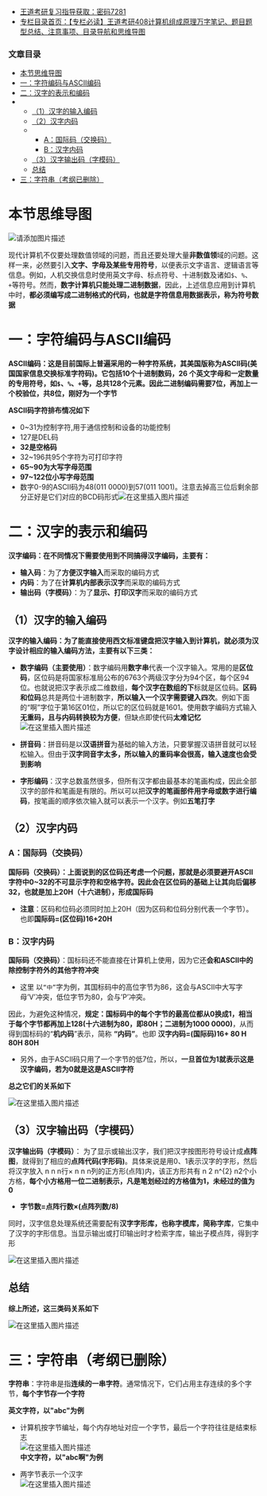  

- [王道考研复习指导获取：密码7281](https://url18.ctfile.com/f/22722418-803125355-edf378?p=7281)
- [专栏目录首页：【专栏必读】王道考研408计算机组成原理万字笔记、题目题型总结、注意事项、目录导航和思维导图](https://zhangxing-tech.blog.csdn.net/article/details/120664162?spm=1001.2014.3001.5502)

### 文章目录

- [本节思维导图](#_6)
- [一：字符编码与ASCII编码](#ASCII_15)
- [二：汉字的表示和编码](#_32)
- - [（1）汉字的输入编码](#1_41)
  - [（2）汉字内码](#2_56)
  - - [A：国际码（交换码）](#A_58)
    - [B：汉字内码](#B_65)
  - [（3）汉字输出码（字模码）](#3_81)
  - [总结](#_94)
- [三：字符串（考纲已删除）](#_100)

# 本节思维导图

![请添加图片描述](https://ziquyun.com/main/csdn/img?url=https%3A%2F%2Fimg-blog.csdnimg.cn%2F16005a1861d147fca7b541e4a1e215b1.png&rfUrl=https%3A%2F%2Fzhangxing-tech.blog.csdn.net%2Farticle%2Fdetails%2F118872271)

现代计算机不仅要处理数值领域的问题，而且还要处理大量**非数值领**域的问题。这样一来，必然要引入**文字、字母及某些专用符号**，以便表示文字语言、逻辑语言等信息。例如，人机交换信息时使用英文字母、标点符号、十进制数及诸如`$`、`%`、`+`等符号。然而，**数字计算机只能处理二进制数据**，因此，上述信息应用到计算机中时，**都必须编写成二进制格式的代码，也就是字符信息用数据表示，称为符号数据**

# 一：字符编码与ASCII编码

**ASCII编码：这是目前国际上普遍采用的一种字符系统，其美国版称为ASCII码\(美国国家信息交换标准字符码\)。它包括10个十进制数码，26 个英文字母和一定数量的专用符号，如`$`、`%`、`+`等，总共128个元素。因此二进制编码需要7位，再加上一个校验位，共8位，刚好为一个字节**

**ASCII码字符排布情况如下**

- 0\~31为控制字符,用于通信控制和设备的功能控制
- 127是DEL码
- **32是空格码**
- 32\~196共95个字符为可打印字符
- **65\~90为大写字母范围**
- **97\~122位小写字母范围**
- 数字0-9的ASCII码为48\(011 0000\)到57\(011 1001\)。注意去掉高三位后剩余部分正好是它们对应的BCD码形式![在这里插入图片描述](https://ziquyun.com/main/csdn/img?url=https%3A%2F%2Fimg-blog.csdnimg.cn%2F20210718054843343.png%3Fx-oss-process%3Dimage%2Fwatermark%2Ctype_ZmFuZ3poZW5naGVpdGk%2Cshadow_10%2Ctext_aHR0cHM6Ly9ibG9nLmNzZG4ubmV0L3FxXzM5MTgzMDM0%2Csize_16%2Ccolor_FFFFFF%2Ct_70&rfUrl=https%3A%2F%2Fzhangxing-tech.blog.csdn.net%2Farticle%2Fdetails%2F118872271)

# 二：汉字的表示和编码

**汉字编码：在不同情况下需要使用到不同搞得汉字编码，主要有：**

- **输入码**：为了**方便汉字输入**而采取的编码方式
- **内码**：为了在**计算机内部表示汉字**而采取的编码方式
- **输出码（字模码）**：为了**显示、打印汉字**而采取的编码方式

## （1）汉字的输入编码

**汉字的输入编码：为了能直接使用西文标准键盘把汉字输入到计算机，就必须为汉字设计相应的输入编码方法，主要有以下三类：**

- **数字编码（主要使用）**：数字编码用**数字串**代表一个汉字输入。常用的是**区位码**，区位码是将国家标准局公布的6763个两级汉字分为94个区，每个区94位。也就说把汉字表示成二维数组，**每个汉字在数组的下**标就是区位码。**区码和位码**总共是两位十进制数字，**所以输入一个汉字需要键入四次**。例如下面的“啊”字位于第16区01位，所以它的区位码就是1601。使用数字编码方式输入**无重码，且与内码转换较为方便**，但缺点即使代码**太难记忆**  
  ![在这里插入图片描述](https://ziquyun.com/main/csdn/img?url=https%3A%2F%2Fimg-blog.csdnimg.cn%2F20210718060256710.png%3Fx-oss-process%3Dimage%2Fwatermark%2Ctype_ZmFuZ3poZW5naGVpdGk%2Cshadow_10%2Ctext_aHR0cHM6Ly9ibG9nLmNzZG4ubmV0L3FxXzM5MTgzMDM0%2Csize_16%2Ccolor_FFFFFF%2Ct_70&rfUrl=https%3A%2F%2Fzhangxing-tech.blog.csdn.net%2Farticle%2Fdetails%2F118872271)

- **拼音码**：拼音码是以**汉语拼音**为基础的输入方法，只要掌握汉语拼音就可以轻松输入。但由于**汉字同音字太多，所以输入的重码率会很高，输入速度也会受到影响**

- **字形编码**：汉字总数虽然很多，但所有汉字都由最基本的笔画构成，因此全部汉字的部件和笔画是有限的。所以可以把**汉字的笔画部件用字母或数字进行编码**，按笔画的顺序依次输入就可以表示一个汉字。例如**五笔打字**

## （2）汉字内码

### A：国际码（交换码）

**国际码（交换码）：上面说到的区位码还考虑一个问题，那就是必须要避开ASCII字符中0\~32的不可显示字符和空格字符。因此会在区位码的基础上让其向后偏移32，也就是加上20H（十六进制），形成国际码**

- **注意**：区码和位码必须同时加上20H（因为区码和位码分别代表一个字节）。也即**国际码=\(区位码\)16+20H**

### B：汉字内码

**国际码（交换码）**：国标码还不能直接在计算机上使用，因为它还**会和ASCII中的除控制字符外的其他字符冲突**

- 这里 以`“中”`字为例，其国标码中的高位字节为86，这会与ASCII中大写字母’V’冲突，低位字节为80，会与’P’冲突。

因此，为避免这种情况，**规定：国标码中的每个字节的最高位都从0换成1，相当于每个字节都再加上128\(十六进制为80，即80H；二进制为1000 0000\)**，从而得到国标码的“**机内码**”表示，简称 **“内码”**。也即 **汉字内码=\(国际码\)16+ 80 H 80H 80H**

- 另外，由于ASCII码只用了一个字节的低7位，所以，**一旦首位为1就表示这是汉字编码，若为0就是这是ASCII字符**

**总之它们的关系如下**

![在这里插入图片描述](https://ziquyun.com/main/csdn/img?url=https%3A%2F%2Fimg-blog.csdnimg.cn%2F8b93e28f257944439ce65e5771030411.png%3Fx-oss-process%3Dimage%2Fwatermark%2Ctype_d3F5LXplbmhlaQ%2Cshadow_50%2Ctext_Q1NETiBA5b-r5LmQ5rGf5rmW%2Csize_20%2Ccolor_FFFFFF%2Ct_70%2Cg_se%2Cx_16&rfUrl=https%3A%2F%2Fzhangxing-tech.blog.csdn.net%2Farticle%2Fdetails%2F118872271)

## （3）汉字输出码（字模码）

**汉字输出码（字模码）**： 为了显示或输出汉字，我们把汉字按图形符号设计成**点阵图**，就得到了相应的**点阵代码\(字形码\)**。具体来说是用0、1表示汉字的字形，然后将汉字放入 n n n行× n n n列的正方形\(点阵\)内，该正方形共有 n 2 n\^\{2\} n2个小方格，**每个小方格用一位二进制表示，凡是笔划经过的方格值为1，未经过的值为0**

- **字节数=点阵行数×\(点阵列数/8\)**

同时，汉字信息处理系统还需要配有**汉字字形库，也称字模库，简称字库**，它集中了汉字的字形信息。当显示输出或打印输出时才检索字库，输出子模点阵，得到字形

![在这里插入图片描述](https://ziquyun.com/main/csdn/img?url=https%3A%2F%2Fimg-blog.csdnimg.cn%2F5e083064c0c14eefb169607cec5d5601.png%3Fx-oss-process%3Dimage%2Fwatermark%2Ctype_d3F5LXplbmhlaQ%2Cshadow_50%2Ctext_Q1NETiBA5b-r5LmQ5rGf5rmW%2Csize_19%2Ccolor_FFFFFF%2Ct_70%2Cg_se%2Cx_16&rfUrl=https%3A%2F%2Fzhangxing-tech.blog.csdn.net%2Farticle%2Fdetails%2F118872271)

## 总结

**综上所述，这三类码关系如下**

![在这里插入图片描述](https://ziquyun.com/main/csdn/img?url=https%3A%2F%2Fimg-blog.csdnimg.cn%2F2021071806241855.jpg%3Fx-oss-process%3Dimage%2Fwatermark%2Ctype_ZmFuZ3poZW5naGVpdGk%2Cshadow_10%2Ctext_aHR0cHM6Ly9ibG9nLmNzZG4ubmV0L3FxXzM5MTgzMDM0%2Csize_16%2Ccolor_FFFFFF%2Ct_70&rfUrl=https%3A%2F%2Fzhangxing-tech.blog.csdn.net%2Farticle%2Fdetails%2F118872271)

# 三：字符串（考纲已删除）

**字符串**：字符串是指**连续的一串字符**。通常情况下，它们占用主存连续的多个字节，**每个字节存一个字符**

**英文字符，以"abc"为例**

- 计算机按字节编址，每个内存地址对应一个字节，最后一个字符往往是结束标志  
  ![在这里插入图片描述](https://ziquyun.com/main/csdn/img?url=https%3A%2F%2Fimg-blog.csdnimg.cn%2F20210718062757671.png%3Fx-oss-process%3Dimage%2Fwatermark%2Ctype_ZmFuZ3poZW5naGVpdGk%2Cshadow_10%2Ctext_aHR0cHM6Ly9ibG9nLmNzZG4ubmV0L3FxXzM5MTgzMDM0%2Csize_16%2Ccolor_FFFFFF%2Ct_70&rfUrl=https%3A%2F%2Fzhangxing-tech.blog.csdn.net%2Farticle%2Fdetails%2F118872271)  
  **中文字符，以"abc啊"为例**

- 两字节表示一个汉字  
  ![在这里插入图片描述](https://ziquyun.com/main/csdn/img?url=https%3A%2F%2Fimg-blog.csdnimg.cn%2F20210718062928611.png&rfUrl=https%3A%2F%2Fzhangxing-tech.blog.csdn.net%2Farticle%2Fdetails%2F118872271)
